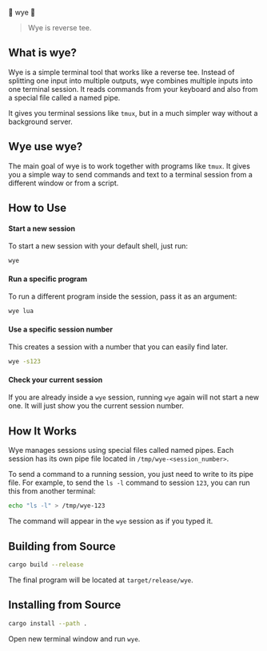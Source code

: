 🫲 wye 🫱

> Wye is reverse tee.

## What is wye?

Wye is a simple terminal tool that works like a reverse tee. Instead of splitting one input into multiple outputs, wye combines multiple inputs into one terminal session. It reads commands from your keyboard and also from a special file called a named pipe.

It gives you terminal sessions like `tmux`, but in a much simpler way without a background server.

## Wye use wye?

The main goal of wye is to work together with programs like `tmux`. It gives you a simple way to send commands and text to a terminal session from a different window or from a script.

## How to Use

#### Start a new session

To start a new session with your default shell, just run:
```sh
wye
```

#### Run a specific program

To run a different program inside the session, pass it as an argument:
```sh
wye lua
```

#### Use a specific session number

This creates a session with a number that you can easily find later.
```sh
wye -s123
```

#### Check your current session

If you are already inside a `wye` session, running `wye` again will not start a new one. It will just show you the current session number.

## How It Works

Wye manages sessions using special files called named pipes. Each session has its own pipe file located in `/tmp/wye-<session_number>`.

To send a command to a running session, you just need to write to its pipe file. For example, to send the `ls -l` command to session `123`, you can run this from another terminal:

```sh
echo "ls -l" > /tmp/wye-123
```
The command will appear in the `wye` session as if you typed it.

## Building from Source

```sh
cargo build --release
```

The final program will be located at `target/release/wye`.

## Installing from Source

```sh
cargo install --path .
```

Open new terminal window and run `wye`.
